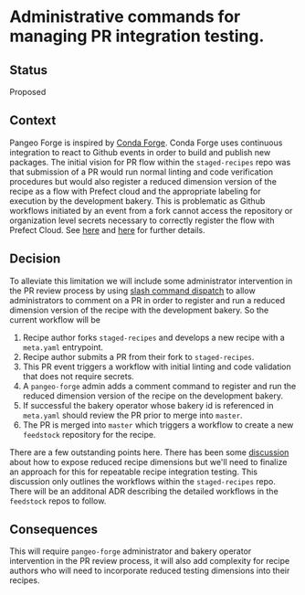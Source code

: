 # Administrative commands for managing PR integration testing.

## Status
Proposed

## Context

Pangeo Forge is inspired by [Conda Forge](https://conda-forge.org/).  Conda Forge uses continuous integration to react to Github events in order to build and publish new packages.  The initial vision for PR flow within the `staged-recipes` repo was that submission of a PR would run normal linting and code verification procedures but would also register a reduced dimension version of the recipe as a flow with Prefect cloud and the appropriate labeling for execution by the development bakery.  This is problematic as Github workflows initiated by an event from a fork cannot access the repository or organization level secrets necessary to correctly register the flow with Prefect Cloud. See [here](https://docs.github.com/en/actions/reference/encrypted-secrets#using-encrypted-secrets-in-a-workflow) and [here](https://github.com/pangeo-forge/staged-recipes/pull/28#issuecomment-831469876) for further details.

## Decision

To alleviate this limitation we will include some administrator intervention in the PR review process by using [slash command dispatch](https://github.com/peter-evans/slash-command-dispatch) to allow administrators to comment on a PR in order to register and run a reduced dimension version of the recipe with the development bakery.  So the current workflow will be 

1. Recipe author forks `staged-recipes` and develops a new recipe with a `meta.yaml` entrypoint.
2. Recipe author submits a PR from their fork to `staged-recipes`.
3. This PR event triggers a workflow with initial linting and code validation that does not require secrets.
4. A `pangeo-forge` admin adds a comment command to register and run the reduced dimension version of the recipe on the development bakery.
5. If successful the bakery operator whose bakery id is referenced in `meta.yaml` should review the PR prior to merge into `master`.
6. The PR is merged into `master` which triggers a workflow to create a new `feedstock` repository for the recipe.

There are a few outstanding points here. There has been some [discussion](https://github.com/pangeo-forge/pangeo-forge-recipes/issues/97) about how to expose reduced recipe dimensions but we'll need to finalize an approach for this for repeatable recipe integration testing.  This discussion only outlines the workflows within the `staged-recipes` repo.  There will be an additonal ADR describing the detailed workflows in the `feedstock` repos to follow.

## Consequences

This will require `pangeo-forge` administrator and bakery operator intervention in the PR review process, it will also add complexity for recipe authors who will need to incorporate reduced testing dimensions into their recipes.
